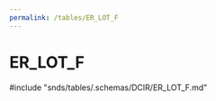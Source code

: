 ```yaml
---
permalink: /tables/ER_LOT_F
---
```

# ER\_LOT\_F
<!-- SPDX-License-Identifier: MPL-2.0 -->

<!-- ATTENTION : Ne pas supprimer ou modifier la ligne ci-dessous -->
#include "snds/tables/.schemas/DCIR/ER_LOT_F.md"
<!-- ATTENTION : Ne pas supprimer ou modifier la ligne ci-dessus -->
